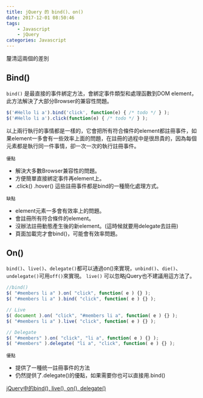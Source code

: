 ```yaml
---
title: jQuery 的 bind()、on()
date: 2017-12-01 08:50:46
tags:
    - Javascript
    - jQuery
categories: Javascript
---
```


釐清這兩個的差別
<!-- more -->

Bind()
---
`bind()` 是最直接的事件綁定方法，會綁定事件類型和處理函數到DOM element，此方法解決了大部分Browser的兼容性問題。

```js
$('#Hello li a').bind('click', function(e) { /* todo */ } );
$('#Hello li a').click(function(e) { /* todo */ } );
```
以上兩行執行的事情都是一樣的，它會把所有符合條件的element都註冊事件，如果element一多會有一些效率上面的問題，在註冊的過程中是很昂貴的，因為每個元素都是執行同一件事情，卻一次一次的執行註冊事件。

`優點`
- 解決大多數Browser兼容性的問題。
- 方便簡單直接綁定事件再element上。
- .click() .hover() 這些註冊事件都是bind的一種簡化處理方式。

`缺點`
- element元素一多會有效率上的問題。
- 會註冊所有符合條件的element。
- 沒辦法註冊動態產生後的新element。(這時候就要用delegate去註冊)
- 頁面加載完才會bind()，可能會有效率問題。

On()
---
`bind()`、`live()`、`delegate()`都可以通過on()來實現，`unbind()`、`die()`、`undelegate()`可用`off()`來實現。
`live()` 可以忽略jQuery也不建議用這方法了。
```js
//bind()
$( "#members li a" ).on( "click", function( e ) {} ); 
$( "#members li a" ).bind( "click", function( e ) {} ); 

// Live
$( document ).on( "click", "#members li a", function( e ) {} ); 
$( "#members li a" ).live( "click", function( e ) {} );

// Delegate
$( "#members" ).on( "click", "li a", function( e ) {} ); 
$( "#members" ).delegate( "li a", "click", function( e ) {} );
```

`優點`
- 提供了一種统一註冊事件的方法
- 仍然提供了.delegate()的優點，如果需要你也可以直接用.bind()

[jQuery中的bind(), live(), on(), delegate()](http://www.cnblogs.com/moonreplace/archive/2012/10/09/2717136.html)